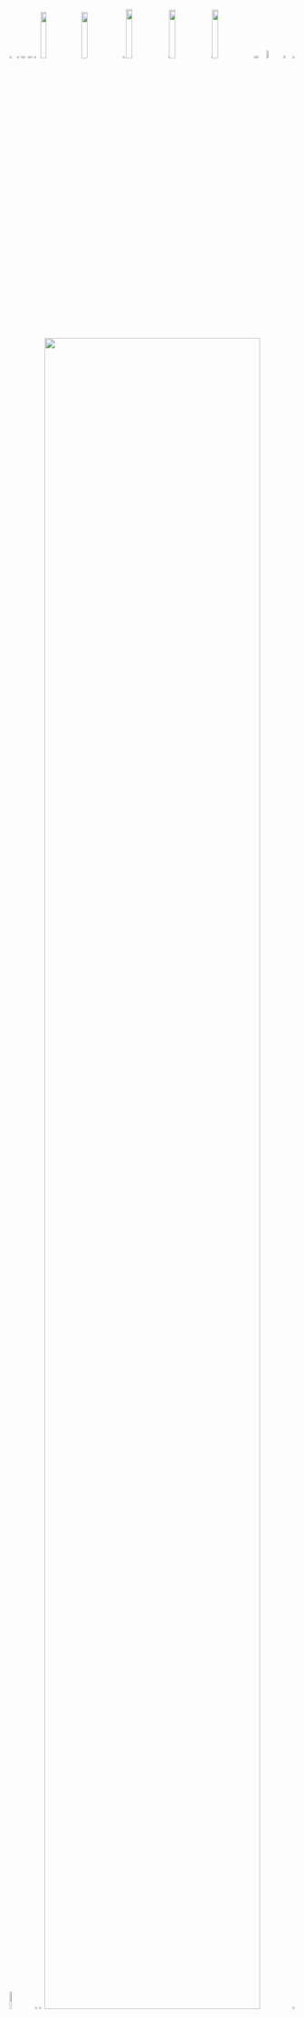 <picture><source media="(prefers-color-scheme: light)" srcset="https://leonsilicon.github.io/leonsilicon/generator/generated/42d246e86dbd4a939d9ccc6591219bcc57d6183956a6246c35d1be6df80379de6dc778b625a5ca42a5fe7e3c2e8becdc57956223d8f0c57541d751058e937369.png"><source media="(prefers-color-scheme: dark)" srcset="https://leonsilicon.github.io/leonsilicon/generator/generated/6b167f71a782362752b814be67a46b262f0c4ee2dce9500fd24df9311bee952feb206b2402e964e769e77a5884dbb69f9ca52ec778fbc3e705c48cd57eb9dfa8.png"><img src="https://leonsilicon.github.io/leonsilicon/generator/generated/42d246e86dbd4a939d9ccc6591219bcc57d6183956a6246c35d1be6df80379de6dc778b625a5ca42a5fe7e3c2e8becdc57956223d8f0c57541d751058e937369.png" width="2.4822695035460995%" /></picture><a href="#js-contribution-activity"><picture><source media="(prefers-color-scheme: light)" srcset="https://leonsilicon.github.io/leonsilicon/generator/generated/d3d8559acdac9fc85ced576830bafd7b6054c216a3617652f365cbe1a91e5262156d8fbab4839ed3115d4887f244c883cce95b9b506e0ea5529044244658c8aa.png"><source media="(prefers-color-scheme: dark)" srcset="https://leonsilicon.github.io/leonsilicon/generator/generated/0e4cc93fce5aa568da6ce76830853d9cbbc0993c56bb92d5e7bf1bdad06ff401c0b097dd58a67835a23ac0b3cd9b2503fa76ad4206b83212c3768a238467deb3.png"><img src="https://leonsilicon.github.io/leonsilicon/generator/generated/d3d8559acdac9fc85ced576830bafd7b6054c216a3617652f365cbe1a91e5262156d8fbab4839ed3115d4887f244c883cce95b9b506e0ea5529044244658c8aa.png" width="1.4184397163120568%" /></picture></a><picture><source media="(prefers-color-scheme: light)" srcset="https://leonsilicon.github.io/leonsilicon/generator/generated/becc65165b902b95c14ae12bb2eb936e39ae7ad5a983b2c852ad0e49b3e64a09a7da09590d94cb0a40269fea2b2a5caa90ddae87f20719ef25d4b2a5d16c3f81.png"><source media="(prefers-color-scheme: dark)" srcset="https://leonsilicon.github.io/leonsilicon/generator/generated/7fbbe36fef3ff0896a30964782c7d9836c84e98d5e6ec86be12ca676c252addaeedc1a2d15f06bf6f428959c691a500fd7b2ef287777934d4c33d628ebbb1c00.png"><img src="https://leonsilicon.github.io/leonsilicon/generator/generated/becc65165b902b95c14ae12bb2eb936e39ae7ad5a983b2c852ad0e49b3e64a09a7da09590d94cb0a40269fea2b2a5caa90ddae87f20719ef25d4b2a5d16c3f81.png" width="0.9456264775413712%" /></picture><a href="#-the-above-image-is-interactive-try-clicking-on-the-tabs-"><picture><source media="(prefers-color-scheme: light)" srcset="https://leonsilicon.github.io/leonsilicon/generator/generated/1b0c29f41cdd662baacb6a760d01fede85ce0ca131e57560d7313ddb78effadf3fd11d32b28df184006d90cc3cbe29e1021de694d0698ebca5395792e0c6859a.png"><source media="(prefers-color-scheme: dark)" srcset="https://leonsilicon.github.io/leonsilicon/generator/generated/1b4138c079e1db237af31e6cfd1ad0b242398827624defff86a1b7a89fdd556cd817e199df9ae081f8f8fa134788cd7edf136665487aa49e4c2d897d7da791f2.png"><img src="https://leonsilicon.github.io/leonsilicon/generator/generated/1b0c29f41cdd662baacb6a760d01fede85ce0ca131e57560d7313ddb78effadf3fd11d32b28df184006d90cc3cbe29e1021de694d0698ebca5395792e0c6859a.png" width="1.4184397163120568%" /></picture></a><picture><source media="(prefers-color-scheme: light)" srcset="https://leonsilicon.github.io/leonsilicon/generator/generated/becc65165b902b95c14ae12bb2eb936e39ae7ad5a983b2c852ad0e49b3e64a09a7da09590d94cb0a40269fea2b2a5caa90ddae87f20719ef25d4b2a5d16c3f81.png"><source media="(prefers-color-scheme: dark)" srcset="https://leonsilicon.github.io/leonsilicon/generator/generated/7fbbe36fef3ff0896a30964782c7d9836c84e98d5e6ec86be12ca676c252addaeedc1a2d15f06bf6f428959c691a500fd7b2ef287777934d4c33d628ebbb1c00.png"><img src="https://leonsilicon.github.io/leonsilicon/generator/generated/becc65165b902b95c14ae12bb2eb936e39ae7ad5a983b2c852ad0e49b3e64a09a7da09590d94cb0a40269fea2b2a5caa90ddae87f20719ef25d4b2a5d16c3f81.png" width="0.9456264775413712%" /></picture><a href="https://github.com/leonsilicon/leonsilicon/blob/main/readme.markdown"><picture><source media="(prefers-color-scheme: light)" srcset="https://leonsilicon.github.io/leonsilicon/generator/generated/e1374e691e855004cb3ee553567c68cc83f8a1509555889102e015f4e7ed0f39246cbcbba092b71da4f81988b2d391922df1638de2fb1b8eeaf0442b087c2b3e.png"><source media="(prefers-color-scheme: dark)" srcset="https://leonsilicon.github.io/leonsilicon/generator/generated/3369df70373213ef608cb491433601c05448ceffcaa8f6dc9c97bcbc2c6532f328346b1fb8d91990d9fa964d8896fe81022c698468e11322011bafaea52bf062.png"><img src="https://leonsilicon.github.io/leonsilicon/generator/generated/e1374e691e855004cb3ee553567c68cc83f8a1509555889102e015f4e7ed0f39246cbcbba092b71da4f81988b2d391922df1638de2fb1b8eeaf0442b087c2b3e.png" width="1.4184397163120568%" /></picture></a><picture><source media="(prefers-color-scheme: light)" srcset="https://leonsilicon.github.io/leonsilicon/generator/generated/e33eb9fbc7c484e2fcbcdb515899b179e0f482c4232c9da0eefd41ae4db2bbb0a1eb0c7508c6ed838775e1d43c961dd7556c816e4c8b66c2c4ccbc5afd020ba5.png"><source media="(prefers-color-scheme: dark)" srcset="https://leonsilicon.github.io/leonsilicon/generator/generated/4083ca44d8fbdf77750f618cf8a2406bf67b8a785e5c9e1b15735885b15e6ebfbb88780c13feb22609cf959c2a76ed8fcd88f98700e9591121c1bbd41d9455b4.png"><img src="https://leonsilicon.github.io/leonsilicon/generator/generated/e33eb9fbc7c484e2fcbcdb515899b179e0f482c4232c9da0eefd41ae4db2bbb0a1eb0c7508c6ed838775e1d43c961dd7556c816e4c8b66c2c4ccbc5afd020ba5.png" width="2.2458628841607564%" /></picture><a href="https://leonsilicon.com"><picture><source media="(prefers-color-scheme: light)" srcset="https://leonsilicon.github.io/leonsilicon/generator/generated/c018dd35c73a7ccf815cf5d3ec1d4ce842149c3773dbc4ad3547f7cc36871fa0b0b5902f9b84feff3c82447a42424b4fa5caf2e55add999627d39326f55812a9.png"><source media="(prefers-color-scheme: dark)" srcset="https://leonsilicon.github.io/leonsilicon/generator/generated/e2ad626bf8fd369bb48b4afa352ad9055d275461ac07e2d49452dc1ab14f5615c8e75dc188542758f7cd33577bcbb96e7fcf53526730f0205728e133b2bab396.png"><img src="https://leonsilicon.github.io/leonsilicon/generator/generated/c018dd35c73a7ccf815cf5d3ec1d4ce842149c3773dbc4ad3547f7cc36871fa0b0b5902f9b84feff3c82447a42424b4fa5caf2e55add999627d39326f55812a9.png" width="14.420803782505912%" /></picture></a><a href="https://tiktok.com/@leonsilicon"><picture><source media="(prefers-color-scheme: light)" srcset="https://leonsilicon.github.io/leonsilicon/generator/generated/9aed9e0d30d8607161a086e8b304602ea470a4aa3168bf77f64de9d518b80c85940a85133fb13aa667dfd61d1a7c3d857832dd8539418f895017b482ea9aeee2.png"><source media="(prefers-color-scheme: dark)" srcset="https://leonsilicon.github.io/leonsilicon/generator/generated/7b5890a8dd68d900791f8f73af0fff3fe0a4e78eda8adc8bb64f471bad5869f038ae32a6b4ff819d0f23dbea3b156f9cf8b7a59aeee5025e721a969cfba5b3e6.png"><img src="https://leonsilicon.github.io/leonsilicon/generator/generated/9aed9e0d30d8607161a086e8b304602ea470a4aa3168bf77f64de9d518b80c85940a85133fb13aa667dfd61d1a7c3d857832dd8539418f895017b482ea9aeee2.png" width="14.420803782505912%" /></picture></a><picture><source media="(prefers-color-scheme: light)" srcset="https://leonsilicon.github.io/leonsilicon/generator/generated/ac9ab6045061f5b96557bc3d9b3fb2630a1c052990c555ecd4265eff470e0dc033d1df78be97564abd51c3c62efdf88166ac8af179a8ffc5fd2578171039ad68.png"><source media="(prefers-color-scheme: dark)" srcset="https://leonsilicon.github.io/leonsilicon/generator/generated/5e6f9fc4ad31baa9d3d9eed3842fe36490776d3507a8fedafb9bc515f08896d36b9d6bf0b2989b03de3e90311474ade689d9dec18ef404524bbf54a28cb2fa96.png"><img src="https://leonsilicon.github.io/leonsilicon/generator/generated/ac9ab6045061f5b96557bc3d9b3fb2630a1c052990c555ecd4265eff470e0dc033d1df78be97564abd51c3c62efdf88166ac8af179a8ffc5fd2578171039ad68.png" width="1.1820330969267139%" /></picture><a href="https://instagram.com/leonsilicon"><picture><source media="(prefers-color-scheme: light)" srcset="https://leonsilicon.github.io/leonsilicon/generator/generated/70fe32567f4c1575937f35e9f0ed850ecab161eb2b5e6267541b6b7042c3ee08710ad3c1b9dcc4b5d533979dc07dc48f886c3fae327e34d072c55c26b436809c.png"><source media="(prefers-color-scheme: dark)" srcset="https://leonsilicon.github.io/leonsilicon/generator/generated/ba54ffe367904eaad340121ae3dcbd0676dd125fad97c80372ffb097e58d34d2cc1149d8bfb0a3df9db539f31356dbeb602265b6c749b564c3e1169ca83c367f.png"><img src="https://leonsilicon.github.io/leonsilicon/generator/generated/70fe32567f4c1575937f35e9f0ed850ecab161eb2b5e6267541b6b7042c3ee08710ad3c1b9dcc4b5d533979dc07dc48f886c3fae327e34d072c55c26b436809c.png" width="14.893617021276595%" /></picture></a><picture><source media="(prefers-color-scheme: light)" srcset="https://leonsilicon.github.io/leonsilicon/generator/generated/61f0fac5bf85961cb7a7ccc001c9b76104517716b402122d8c130c9c2a8a52a71c217722d31e8d96c6a0d360b7b0129e1cb9501d0a210ec34591bb4aa9b6ade8.png"><source media="(prefers-color-scheme: dark)" srcset="https://leonsilicon.github.io/leonsilicon/generator/generated/c6c8f7599362a9d397a2bb4e245c044b80f852f5726b4be132d65f05640042c04d61f10eff753dc17e67cef95c06ffd44b6a75a0aec27088235f08bb672b8b66.png"><img src="https://leonsilicon.github.io/leonsilicon/generator/generated/61f0fac5bf85961cb7a7ccc001c9b76104517716b402122d8c130c9c2a8a52a71c217722d31e8d96c6a0d360b7b0129e1cb9501d0a210ec34591bb4aa9b6ade8.png" width="0.2364066193853428%" /></picture><a href="https://x.com/leonsilicon"><picture><source media="(prefers-color-scheme: light)" srcset="https://leonsilicon.github.io/leonsilicon/generator/generated/e9702fc0c3ae564ae3caacb650c529a6872265be9ba60c7ebced9772f3ae1dd742f85b15bdbaed3092e8029eb1b19fccd87b2e379f32fdeff983857f78b0b96a.png"><source media="(prefers-color-scheme: dark)" srcset="https://leonsilicon.github.io/leonsilicon/generator/generated/0ab47f90f2ba9d2736e9773e4db759746245c1f842d5c2f932ea4638b3afa37f17c85195a954fe51d4947b5e30c6f2b9f134ba25d8d550296a668ff455e4fe4d.png"><img src="https://leonsilicon.github.io/leonsilicon/generator/generated/e9702fc0c3ae564ae3caacb650c529a6872265be9ba60c7ebced9772f3ae1dd742f85b15bdbaed3092e8029eb1b19fccd87b2e379f32fdeff983857f78b0b96a.png" width="14.775413711583923%" /></picture></a><picture><source media="(prefers-color-scheme: light)" srcset="https://leonsilicon.github.io/leonsilicon/generator/generated/61f0fac5bf85961cb7a7ccc001c9b76104517716b402122d8c130c9c2a8a52a71c217722d31e8d96c6a0d360b7b0129e1cb9501d0a210ec34591bb4aa9b6ade8.png"><source media="(prefers-color-scheme: dark)" srcset="https://leonsilicon.github.io/leonsilicon/generator/generated/c6c8f7599362a9d397a2bb4e245c044b80f852f5726b4be132d65f05640042c04d61f10eff753dc17e67cef95c06ffd44b6a75a0aec27088235f08bb672b8b66.png"><img src="https://leonsilicon.github.io/leonsilicon/generator/generated/61f0fac5bf85961cb7a7ccc001c9b76104517716b402122d8c130c9c2a8a52a71c217722d31e8d96c6a0d360b7b0129e1cb9501d0a210ec34591bb4aa9b6ade8.png" width="0.2364066193853428%" /></picture><a href="https://youtube.com/@leonsilicon"><picture><source media="(prefers-color-scheme: light)" srcset="https://leonsilicon.github.io/leonsilicon/generator/generated/72087ee1841ebceb7a7e3d0074db7bc2dd946bbf32fdf2c330272642b7bf8138d2a7ff02c02912a3b87b9e54c2574f8c812e119406762bcbaa48f59627750ad7.png"><source media="(prefers-color-scheme: dark)" srcset="https://leonsilicon.github.io/leonsilicon/generator/generated/17db144e07845a7629acb8820f238168962e0c395ad8717f1c9e122004d879a640972cb0cd2719a58527e5290b1b3ccf8551281ec673f946067503e33ea74009.png"><img src="https://leonsilicon.github.io/leonsilicon/generator/generated/72087ee1841ebceb7a7e3d0074db7bc2dd946bbf32fdf2c330272642b7bf8138d2a7ff02c02912a3b87b9e54c2574f8c812e119406762bcbaa48f59627750ad7.png" width="14.775413711583923%" /></picture></a><picture><source media="(prefers-color-scheme: light)" srcset="https://leonsilicon.github.io/leonsilicon/generator/generated/7116c8cce1b06da22a028d01ab9c3a317c8ce04e270e2497b5d08ed40cc0e3bebafaee0a4e1a13ce636db81744490236766f24225ff999ef3989307108b7dd30.png"><source media="(prefers-color-scheme: dark)" srcset="https://leonsilicon.github.io/leonsilicon/generator/generated/21fa75ec5944889de62e3488a435d125bb1a87fcb1d2c388da1b7263a97360ac7e00bdfe778040b478b0c3d443794a32a049a50e4b41bccecc94b49c0048f732.png"><img src="https://leonsilicon.github.io/leonsilicon/generator/generated/7116c8cce1b06da22a028d01ab9c3a317c8ce04e270e2497b5d08ed40cc0e3bebafaee0a4e1a13ce636db81744490236766f24225ff999ef3989307108b7dd30.png" width="0.7092198581560284%" /></picture><a href="https://github.com/leonsilicon/leonsilicon/issues/new"><picture><source media="(prefers-color-scheme: light)" srcset="https://leonsilicon.github.io/leonsilicon/generator/generated/d301f7ad490c44c1fa0ebee997ff66c508db85fc2a26ba4960cc260b4fe5166fb85146d397cc8fc4f5707bc2d2ad590d819a3199c794e5a7d8af9a19136cc10b.png"><source media="(prefers-color-scheme: dark)" srcset="https://leonsilicon.github.io/leonsilicon/generator/generated/4cd9a0841afc4023b81d3f1660588c2f358c279943176704c96587f70fad40cad19f2c4363b814f61150d246aafb975ebfcdded6a7fee073e208a9e640dfd4b6.png"><img src="https://leonsilicon.github.io/leonsilicon/generator/generated/d301f7ad490c44c1fa0ebee997ff66c508db85fc2a26ba4960cc260b4fe5166fb85146d397cc8fc4f5707bc2d2ad590d819a3199c794e5a7d8af9a19136cc10b.png" width="3.546099290780142%" /></picture></a><picture><source media="(prefers-color-scheme: light)" srcset="https://leonsilicon.github.io/leonsilicon/generator/generated/3ce1fba71d1d7b2fd7ccb45edcbf2119bf4df09a87a307b0658cd19981b9e2b45a38892113bedd4658085abbaf38321cbbb06fc683a3f294f59a6e065bddb5ee.png"><source media="(prefers-color-scheme: dark)" srcset="https://leonsilicon.github.io/leonsilicon/generator/generated/75fa467c99bc1f3c387ae7964292d5fe84a96883f38297eeb2d4ef6dbb47693be7b96b42d310d040dfa73fbef18b237a07e5e20772f5693f4d3e34d56e43f79d.png"><img src="https://leonsilicon.github.io/leonsilicon/generator/generated/3ce1fba71d1d7b2fd7ccb45edcbf2119bf4df09a87a307b0658cd19981b9e2b45a38892113bedd4658085abbaf38321cbbb06fc683a3f294f59a6e065bddb5ee.png" width="5.91016548463357%" /></picture><a href="https://github.com/leonsilicon/leonsilicon/tree/main/generator"><picture><source media="(prefers-color-scheme: light)" srcset="https://leonsilicon.github.io/leonsilicon/generator/generated/a055d153064d9cb416000409251c4f805f395483a391ff315816aaef1a9efbae45787ed82302f778d74ba998813df61bf417299d1ddfcefc037530cff04ba2a3.png"><source media="(prefers-color-scheme: dark)" srcset="https://leonsilicon.github.io/leonsilicon/generator/generated/3724b78c09c2c9f9a5d80dd6738fa002aef456705f44661a42013185665a59ca98bde4b994d634237491c47e8396aeb693ecbb2d5b8da633ccac3664f32ea303.png"><img src="https://leonsilicon.github.io/leonsilicon/generator/generated/a055d153064d9cb416000409251c4f805f395483a391ff315816aaef1a9efbae45787ed82302f778d74ba998813df61bf417299d1ddfcefc037530cff04ba2a3.png" width="3.309692671394799%" /></picture></a><picture><source media="(prefers-color-scheme: light)" srcset="https://leonsilicon.github.io/leonsilicon/generator/generated/b49409a7335281d6e5fd1e3a3c64ebe47f302aa200e6c71a30f8c562c2bf29a6c958cc91afbd3baa6dcb95f27a7bc6b96a40d620fb9cd44502f1e0dd716bfef1.png"><source media="(prefers-color-scheme: dark)" srcset="https://leonsilicon.github.io/leonsilicon/generator/generated/2f4923e634c47f3c701d2cbe5d40b1ec9afa61b72a47e048071ee4bc62d1c873a252b0de5b0c51c202cb18fecb65488d47b77ca5638b8f50a096da805bcaa687.png"><img src="https://leonsilicon.github.io/leonsilicon/generator/generated/b49409a7335281d6e5fd1e3a3c64ebe47f302aa200e6c71a30f8c562c2bf29a6c958cc91afbd3baa6dcb95f27a7bc6b96a40d620fb9cd44502f1e0dd716bfef1.png" width="0.7092198581560284%" /></picture><picture><source media="(prefers-color-scheme: light)" srcset="https://leonsilicon.github.io/leonsilicon/generator/generated/b20e3b9550b287170be295868f65edac3d4189eae1578aba49d5cab2a69097daf6c5ddf66f8c5300f420b6a3c2f98febbe30091fe23d21e295d0dd825062a45b.png"><source media="(prefers-color-scheme: dark)" srcset="https://leonsilicon.github.io/leonsilicon/generator/generated/09be9b1155de0f2d94cfe9598691acec4a1672be379f0303905dfab2a6489d5bd7c411f52303e18df724cf717ebb1e96e731d18570a99f4890bac37bb5ae0e08.png"><img src="https://leonsilicon.github.io/leonsilicon/generator/generated/b20e3b9550b287170be295868f65edac3d4189eae1578aba49d5cab2a69097daf6c5ddf66f8c5300f420b6a3c2f98febbe30091fe23d21e295d0dd825062a45b.png" width="8.865248226950355%" /></picture><a href="https://github.com/leonsilicon"><picture><source media="(prefers-color-scheme: light)" srcset="https://leonsilicon.github.io/leonsilicon/generator/generated/301bb0a5304de6f0a8dc2a54e4f787641968fc7194c24912cd2e5d5c4619636096e11b3d4d8767d5d2d622dc0580a95247fcc014c38c90bb0714cddea4548a84.png"><source media="(prefers-color-scheme: dark)" srcset="https://leonsilicon.github.io/leonsilicon/generator/generated/b02a6a4fa345c6d0686803ff0b9f699f53a8d3963c4f9d768e587513eb57ce7c19225bac702f282bfca810a525db1b14c2f3c196fbceac38550c17e01b194963.png"><img src="https://leonsilicon.github.io/leonsilicon/generator/generated/301bb0a5304de6f0a8dc2a54e4f787641968fc7194c24912cd2e5d5c4619636096e11b3d4d8767d5d2d622dc0580a95247fcc014c38c90bb0714cddea4548a84.png" width="1.5366430260047281%" /></picture></a><picture><source media="(prefers-color-scheme: light)" srcset="https://leonsilicon.github.io/leonsilicon/generator/generated/b85fb7049a6821fc8915369385a39e8a426a6c17ec6eaac2ce098d829d0ae97ac0e5744b5cc678a3d2dfe65107c88d02863fccfbe3500afd771ecc6e9c200bf8.png"><source media="(prefers-color-scheme: dark)" srcset="https://leonsilicon.github.io/leonsilicon/generator/generated/535b493f970106c9575cf3255aeda3d631c786126d852b9565d181052d41c898cf4709a4fe486e88bc141b68c0e3319726bc2a1770b956206d562d144b7e177e.png"><img src="https://leonsilicon.github.io/leonsilicon/generator/generated/b85fb7049a6821fc8915369385a39e8a426a6c17ec6eaac2ce098d829d0ae97ac0e5744b5cc678a3d2dfe65107c88d02863fccfbe3500afd771ecc6e9c200bf8.png" width="1.8912529550827424%" /></picture><a href="https://leonsilicon.com"><picture><source media="(prefers-color-scheme: light)" srcset="https://leonsilicon.github.io/leonsilicon/generator/generated/a6ae7544998881b33e0c5920e9c5c4ed4bf4484e0c8c0b8df411f7997b927c7cbb0a1728dc1aa4661c1caf23c01ce120f7895fd17a158734a6c7e0ad32be9a46.png"><source media="(prefers-color-scheme: dark)" srcset="https://leonsilicon.github.io/leonsilicon/generator/generated/b0c0e0d39a042c9d059c7fa198b39d0021f6d4ae26a0e13521475a46ad4109677dd22fe9a4a17ab319d7f41bb49cbc05352a90e4af13522e4b2a0afb3d3288fa.png"><img src="https://leonsilicon.github.io/leonsilicon/generator/generated/a6ae7544998881b33e0c5920e9c5c4ed4bf4484e0c8c0b8df411f7997b927c7cbb0a1728dc1aa4661c1caf23c01ce120f7895fd17a158734a6c7e0ad32be9a46.png" width="86.99763593380615%" /></picture></a><picture><source media="(prefers-color-scheme: light)" srcset="https://leonsilicon.github.io/leonsilicon/generator/generated/40204f0bb3f056cd387712574833e372ec284b4c37e97caec0d813d9aa4d1beeb34b21da98920c2c9569423e31f5f24c89c17cacf2cec5b7f36961bb069e1c96.png"><source media="(prefers-color-scheme: dark)" srcset="https://leonsilicon.github.io/leonsilicon/generator/generated/0fd638bb4d3a7074e452f41b317ffe12850cee1d3443da176b69f1e298326ab6b4309bff39d94385f8db7de98eda196e2fd07b1feb207c2663aee3eaea07fac5.png"><img src="https://leonsilicon.github.io/leonsilicon/generator/generated/40204f0bb3f056cd387712574833e372ec284b4c37e97caec0d813d9aa4d1beeb34b21da98920c2c9569423e31f5f24c89c17cacf2cec5b7f36961bb069e1c96.png" width="0.7092198581560284%" /></picture><picture><source media="(prefers-color-scheme: light)" srcset="https://leonsilicon.github.io/leonsilicon/generator/generated/dacc3a458be152d251169fd60a5eb0c370ccb7444125c784455e774e7dacff9fcea3f6127cc5087b97fd48cb5a0ef1ec2db4ce38ab931f81e5b810708a7ce450.png"><source media="(prefers-color-scheme: dark)" srcset="https://leonsilicon.github.io/leonsilicon/generator/generated/dea91aa48b8c064c430eca3dfd3f16c38b9a83faf593122ce56b65d357edd0e9e6234fcc024c1b5722e26b3ba146134320856f33900e1c54a5ea078ff1395864.png"><img src="https://leonsilicon.github.io/leonsilicon/generator/generated/dacc3a458be152d251169fd60a5eb0c370ccb7444125c784455e774e7dacff9fcea3f6127cc5087b97fd48cb5a0ef1ec2db4ce38ab931f81e5b810708a7ce450.png" width="100%" /></picture><picture><source media="(prefers-color-scheme: light)" srcset="https://leonsilicon.github.io/leonsilicon/generator/generated/351903b727a772b56f04b8da981a323bd1d5147219c9be8582fc99b1a319ffce02c2699e63ccb1713e56312a369775cedef245571b185142cabd23c5009e56ae.png"><source media="(prefers-color-scheme: dark)" srcset="https://leonsilicon.github.io/leonsilicon/generator/generated/8d9a32be6205202e8022ad29a0dd69f501e84236bc67107f0600b97b0c2f2309960a1c5d7a1768b65f1f978c5ac2ab9e8c9273847221891e02bfd8019e6ea457.png"><img src="https://leonsilicon.github.io/leonsilicon/generator/generated/351903b727a772b56f04b8da981a323bd1d5147219c9be8582fc99b1a319ffce02c2699e63ccb1713e56312a369775cedef245571b185142cabd23c5009e56ae.png" width="20.44917257683215%" /></picture><a href="https://tunnel.dev"><picture><source media="(prefers-color-scheme: light)" srcset="https://leonsilicon.github.io/leonsilicon/generator/generated/916055bbc229e683ef6ae6c497ebd189a9b223e43a4276030a24279e760963ced95afa2cebf567a26f3599185082a3e7f8da7f83d2847832a2c30026d9d3fb13.png"><source media="(prefers-color-scheme: dark)" srcset="https://leonsilicon.github.io/leonsilicon/generator/generated/7324c10262ae6d9b8130f2f4b8f41dce2b104eefccc1759a7693295382ed6b644090acf0fa683be09eed978c1b26a6c12d52401bcc9d9bc6f3d95126e4d1fcb1.png"><img src="https://leonsilicon.github.io/leonsilicon/generator/generated/916055bbc229e683ef6ae6c497ebd189a9b223e43a4276030a24279e760963ced95afa2cebf567a26f3599185082a3e7f8da7f83d2847832a2c30026d9d3fb13.png" width="15.839243498817968%" /></picture></a><picture><source media="(prefers-color-scheme: light)" srcset="https://leonsilicon.github.io/leonsilicon/generator/generated/e88c6750adda151b1e2e79a0be2628a5cdc92230f0ee68a60a4c69a7af05847b602d8eee4fcf02c277a021db4470b67dc6bb5f5ef7098f6e1ec3a1496c9f79ba.png"><source media="(prefers-color-scheme: dark)" srcset="https://leonsilicon.github.io/leonsilicon/generator/generated/fff32df726a4c7a7492bd8db56c780a7c8acdeb455256474df43d61f245918c24c424dc7ff478d78d057dbb4472a85450f8c243a9a63bbc33f9616f98b4a0959.png"><img src="https://leonsilicon.github.io/leonsilicon/generator/generated/e88c6750adda151b1e2e79a0be2628a5cdc92230f0ee68a60a4c69a7af05847b602d8eee4fcf02c277a021db4470b67dc6bb5f5ef7098f6e1ec3a1496c9f79ba.png" width="6.8557919621749415%" /></picture><a href="https://devpost.com/leonsilicon"><picture><source media="(prefers-color-scheme: light)" srcset="https://leonsilicon.github.io/leonsilicon/generator/generated/7b186a69f39ed2242b09442be3bedfc78463eba6cc98d4933523c3d38a6cc12d0e5bdf0d58994beb908813e9ad12ecc32e5d906e5af998fafa16733c58a5b515.png"><source media="(prefers-color-scheme: dark)" srcset="https://leonsilicon.github.io/leonsilicon/generator/generated/34f2cdb1009a26e63b1e204360357eccde44be4b37c6d155478225c401cebbd88fc83d2da05d3dccee9b19e342c63c313a006c44f5b205089c61b957879a5b0c.png"><img src="https://leonsilicon.github.io/leonsilicon/generator/generated/7b186a69f39ed2242b09442be3bedfc78463eba6cc98d4933523c3d38a6cc12d0e5bdf0d58994beb908813e9ad12ecc32e5d906e5af998fafa16733c58a5b515.png" width="13.59338061465721%" /></picture></a><picture><source media="(prefers-color-scheme: light)" srcset="https://leonsilicon.github.io/leonsilicon/generator/generated/703f5a2ec200e7e8bf98e5d3c751086c531e6764d2e4205588335df0573f5824aeaba90ae2c341e4712edf61bf091e15d1cc0a00464e91fdbea89751579c942a.png"><source media="(prefers-color-scheme: dark)" srcset="https://leonsilicon.github.io/leonsilicon/generator/generated/50034f079954749f9d1dbe7aabc72b5019e6b84ab91081ad695ae6ea96b4bfa1a220e35f97d2ba986a4078a8d3be708a25130406d743a3b4ec9ff1e657677e86.png"><img src="https://leonsilicon.github.io/leonsilicon/generator/generated/703f5a2ec200e7e8bf98e5d3c751086c531e6764d2e4205588335df0573f5824aeaba90ae2c341e4712edf61bf091e15d1cc0a00464e91fdbea89751579c942a.png" width="6.8557919621749415%" /></picture><a href="https://socialblade.com/search/search?query=leonsilicon"><picture><source media="(prefers-color-scheme: light)" srcset="https://leonsilicon.github.io/leonsilicon/generator/generated/982e6451d8211f3d40c1e489a0bc23a2209ae221c4a858b5ca6b574d67f223ee50b6eb29363ee5ef7151c123d1b958531b191a65611360ec69f8613bbcb38678.png"><source media="(prefers-color-scheme: dark)" srcset="https://leonsilicon.github.io/leonsilicon/generator/generated/17a55ca41b84f3cbcf9f44328f7bdcc5d050fc79513f8f3e5d6a9416f92979bbe084d6b103fe15df90325e870f7339a326cc8ca4da6d97100cd644cb00189c44.png"><img src="https://leonsilicon.github.io/leonsilicon/generator/generated/982e6451d8211f3d40c1e489a0bc23a2209ae221c4a858b5ca6b574d67f223ee50b6eb29363ee5ef7151c123d1b958531b191a65611360ec69f8613bbcb38678.png" width="15.839243498817968%" /></picture></a><picture><source media="(prefers-color-scheme: light)" srcset="https://leonsilicon.github.io/leonsilicon/generator/generated/cc4e3b61cf2aeb0cd17d1eb34566b6d9370f784711166bce27982007566e8391375319b7689b7de947c98c8c46419ef75fa881bddc073f5fab5662c4b934931a.png"><source media="(prefers-color-scheme: dark)" srcset="https://leonsilicon.github.io/leonsilicon/generator/generated/c81207d127ae1a6bf19947cd8e4a98d4bad7dc7815fe5e3c7968775707dd8dc1a9d6faf8638532e7c8bb6dce12d66a4571450c360617c612778e6660ff07011a.png"><img src="https://leonsilicon.github.io/leonsilicon/generator/generated/cc4e3b61cf2aeb0cd17d1eb34566b6d9370f784711166bce27982007566e8391375319b7689b7de947c98c8c46419ef75fa881bddc073f5fab5662c4b934931a.png" width="20.56737588652482%" /></picture><picture><source media="(prefers-color-scheme: light)" srcset="https://leonsilicon.github.io/leonsilicon/generator/generated/1ef88b49bc5350269511e5826ba5120718f82762ca053ad4bd3382adc01a4dfe4f3dc93b1b18a7986fa3504c0d12610574aff330af1d45b8da202324a63e15df.png"><source media="(prefers-color-scheme: dark)" srcset="https://leonsilicon.github.io/leonsilicon/generator/generated/118b89c4f6c97432a92425f2e9166bb982110c6370f2510db2038874c4d910e5c65a58c9639236be89d741e1670b49edde977634451f01bde3422fef58616a79.png"><img src="https://leonsilicon.github.io/leonsilicon/generator/generated/1ef88b49bc5350269511e5826ba5120718f82762ca053ad4bd3382adc01a4dfe4f3dc93b1b18a7986fa3504c0d12610574aff330af1d45b8da202324a63e15df.png" width="16.78486997635934%" /></picture><a href="https://github.com/leonsilicon/leonsilicon/blob/main/README.md#leonsilicon"><picture><source media="(prefers-color-scheme: light)" srcset="https://leonsilicon.github.io/leonsilicon/generator/generated/ddd1de806d4cca4011df1f14b6bd9d836750fafb22bdc83e0837eb4d0b80fa3f88def2bc1ef33baf3b7d4de3c5be6ab417e374dfe59c18d212b69f6686fa8ec9.png"><source media="(prefers-color-scheme: dark)" srcset="https://leonsilicon.github.io/leonsilicon/generator/generated/6429ef81410ed0382857a98fe8957dc8bbb1cd9f551b4b07999230eafabcd8c3ab478eb8f7e7bf94defd49f418279f72962fad69c6ef808a0417bb4e9713fd20.png"><img src="https://leonsilicon.github.io/leonsilicon/generator/generated/ddd1de806d4cca4011df1f14b6bd9d836750fafb22bdc83e0837eb4d0b80fa3f88def2bc1ef33baf3b7d4de3c5be6ab417e374dfe59c18d212b69f6686fa8ec9.png" width="43.61702127659575%" /></picture></a><picture><source media="(prefers-color-scheme: light)" srcset="https://leonsilicon.github.io/leonsilicon/generator/generated/a9d1ca2e37092ac39b502f5b510df531c3542c2026d7d8da5672bb6b7e27714d8e8fe9f1e2c2e43e8910ba4322645614a4b11a1b330a628ddce6f8dc73e0d838.png"><source media="(prefers-color-scheme: dark)" srcset="https://leonsilicon.github.io/leonsilicon/generator/generated/a58c93c64b227988e440fb3c07560da8d9b0b58e17de288e3c5a256877621ba9158b1c517cbc82d7247fc13103e1c6ae93c11059ada6710ed5b30398f0734a71.png"><img src="https://leonsilicon.github.io/leonsilicon/generator/generated/a9d1ca2e37092ac39b502f5b510df531c3542c2026d7d8da5672bb6b7e27714d8e8fe9f1e2c2e43e8910ba4322645614a4b11a1b330a628ddce6f8dc73e0d838.png" width="3.4278959810874707%" /></picture><a href="https://www.tiktok.com/@leonsilicon/video/7350626104736025862"><picture><source media="(prefers-color-scheme: light)" srcset="https://leonsilicon.github.io/leonsilicon/generator/generated/00aa8cbb85adbfd56206713e3fc3afc1ac63ea1b2b19c8f060204a8180f63e2bebd240e7feafb98657122f316e8d3a0a653a2bf7fac0e1c1c11b7a97ee0fda11.png"><source media="(prefers-color-scheme: dark)" srcset="https://leonsilicon.github.io/leonsilicon/generator/generated/73bdc7d0c01640f96d9978e3122c59bfb471f5d064eebfda5a5eb0a08f80b16b1a2b72073e4dba04b1f58f9006d9eed5e8cf4279882f4cf218dc7829d31a0b81.png"><img src="https://leonsilicon.github.io/leonsilicon/generator/generated/00aa8cbb85adbfd56206713e3fc3afc1ac63ea1b2b19c8f060204a8180f63e2bebd240e7feafb98657122f316e8d3a0a653a2bf7fac0e1c1c11b7a97ee0fda11.png" width="19.38534278959811%" /></picture></a><picture><source media="(prefers-color-scheme: light)" srcset="https://leonsilicon.github.io/leonsilicon/generator/generated/1ef88b49bc5350269511e5826ba5120718f82762ca053ad4bd3382adc01a4dfe4f3dc93b1b18a7986fa3504c0d12610574aff330af1d45b8da202324a63e15df.png"><source media="(prefers-color-scheme: dark)" srcset="https://leonsilicon.github.io/leonsilicon/generator/generated/118b89c4f6c97432a92425f2e9166bb982110c6370f2510db2038874c4d910e5c65a58c9639236be89d741e1670b49edde977634451f01bde3422fef58616a79.png"><img src="https://leonsilicon.github.io/leonsilicon/generator/generated/1ef88b49bc5350269511e5826ba5120718f82762ca053ad4bd3382adc01a4dfe4f3dc93b1b18a7986fa3504c0d12610574aff330af1d45b8da202324a63e15df.png" width="16.78486997635934%" /></picture><picture><source media="(prefers-color-scheme: light)" srcset="https://leonsilicon.github.io/leonsilicon/generator/generated/b3b42481b1b860d92094aca2908afb03bac6e04d88d08e8b4475f49cec9db7d67ea9a6c3f54ae4b6fb0923cac9016bfedd77d1c19281735da81e5fed8a36d302.png"><source media="(prefers-color-scheme: dark)" srcset="https://leonsilicon.github.io/leonsilicon/generator/generated/6ba4792e75d31b0a39967131ff521e35923e3cf9ef75c82cf0a9be83573ef78dddf4d56e8bf536f9a0ab988424ae30bf91098b8f56b2cf2881db2757e57b899c.png"><img src="https://leonsilicon.github.io/leonsilicon/generator/generated/b3b42481b1b860d92094aca2908afb03bac6e04d88d08e8b4475f49cec9db7d67ea9a6c3f54ae4b6fb0923cac9016bfedd77d1c19281735da81e5fed8a36d302.png" width="16.78486997635934%" /></picture><a href="https://github.com/leonsilicon/leonsilicon/blob/main/README.md#leonsilicon"><picture><source media="(prefers-color-scheme: light)" srcset="https://leonsilicon.github.io/leonsilicon/generator/generated/readme-light.d2f469a0d5557da9fa1cef750d4d90119a23df1073efab5b820b9597172ecfa99a3f57272f368adbd20ac1cd9cea8fcf9dd39dae6c8f40cb1ac55ce5351632c6.png"><source media="(prefers-color-scheme: dark)" srcset="https://leonsilicon.github.io/leonsilicon/generator/generated/readme-dark.6aa3dac439563e73df48bbda5d9eee9621af63a816aaa29fc43048026e2b48231898a817e4a4015bdea14b0fce6187f3964aca928232d0ea4bf2a8ed51cc8a03.png"><img src="https://leonsilicon.github.io/leonsilicon/generator/generated/readme-light.d2f469a0d5557da9fa1cef750d4d90119a23df1073efab5b820b9597172ecfa99a3f57272f368adbd20ac1cd9cea8fcf9dd39dae6c8f40cb1ac55ce5351632c6.png" width="43.61702127659575%" /></picture></a><picture><source media="(prefers-color-scheme: light)" srcset="https://leonsilicon.github.io/leonsilicon/generator/generated/9e9ba37072ca21630e337f7399d557a1402540c540905b93b405735777af4e13f95ea7cbf151ef0a38fe150d6f469d3de11917b6cf72b795d257c5e6f22e1ea4.png"><source media="(prefers-color-scheme: dark)" srcset="https://leonsilicon.github.io/leonsilicon/generator/generated/e147c0b207855bda2db5bb196a5b56b095416a5391bfb858d74748e0ed61fc0262cc239b49c95f859c7656d3a3acd1f1fb9b00439ec42130211e6225e9017f78.png"><img src="https://leonsilicon.github.io/leonsilicon/generator/generated/9e9ba37072ca21630e337f7399d557a1402540c540905b93b405735777af4e13f95ea7cbf151ef0a38fe150d6f469d3de11917b6cf72b795d257c5e6f22e1ea4.png" width="3.4278959810874707%" /></picture><a href="https://www.tiktok.com/@leonsilicon/video/7350626104736025862"><picture><source media="(prefers-color-scheme: light)" srcset="https://leonsilicon.github.io/leonsilicon/generator/generated/ab2073d7f3d0c013246ed77dfe42d362c7bd366447232f32b97eab5a192eaae557373223700ad6b487a1dbe3c04cfba7d5e7aeb4bc7051851701429c1bc0c442.png"><source media="(prefers-color-scheme: dark)" srcset="https://leonsilicon.github.io/leonsilicon/generator/generated/73c51e80974eb848873d2dbe1fb100bee06241009eeda46e7c15d147c8d55399b4667e069c465e925a2a7112c6dd6bc564d49dc8446f8c65e1cc0ecc0b625974.png"><img src="https://leonsilicon.github.io/leonsilicon/generator/generated/ab2073d7f3d0c013246ed77dfe42d362c7bd366447232f32b97eab5a192eaae557373223700ad6b487a1dbe3c04cfba7d5e7aeb4bc7051851701429c1bc0c442.png" width="19.38534278959811%" /></picture></a><picture><source media="(prefers-color-scheme: light)" srcset="https://leonsilicon.github.io/leonsilicon/generator/generated/b3b42481b1b860d92094aca2908afb03bac6e04d88d08e8b4475f49cec9db7d67ea9a6c3f54ae4b6fb0923cac9016bfedd77d1c19281735da81e5fed8a36d302.png"><source media="(prefers-color-scheme: dark)" srcset="https://leonsilicon.github.io/leonsilicon/generator/generated/6ba4792e75d31b0a39967131ff521e35923e3cf9ef75c82cf0a9be83573ef78dddf4d56e8bf536f9a0ab988424ae30bf91098b8f56b2cf2881db2757e57b899c.png"><img src="https://leonsilicon.github.io/leonsilicon/generator/generated/b3b42481b1b860d92094aca2908afb03bac6e04d88d08e8b4475f49cec9db7d67ea9a6c3f54ae4b6fb0923cac9016bfedd77d1c19281735da81e5fed8a36d302.png" width="16.78486997635934%" /></picture><picture><source media="(prefers-color-scheme: light)" srcset="https://leonsilicon.github.io/leonsilicon/generator/generated/78d10e9d4730eb0f98d542287969b652c62ccb82c8f8a77657cb63e9679940317d7dc8c7fd5f055a38e341e7cd29ab36e73ef5110ca43228781058a16571c15d.png"><source media="(prefers-color-scheme: dark)" srcset="https://leonsilicon.github.io/leonsilicon/generator/generated/94a6552d9c032af0a0d765bbb9d3259e16ac58be56078d74ebb21c4f430e7a5aee36e1fcd6080fb24ad8cde3fb704e337943e57262a52aff1bea1b37cccc5eeb.png"><img src="https://leonsilicon.github.io/leonsilicon/generator/generated/78d10e9d4730eb0f98d542287969b652c62ccb82c8f8a77657cb63e9679940317d7dc8c7fd5f055a38e341e7cd29ab36e73ef5110ca43228781058a16571c15d.png" width="35.1063829787234%" /></picture><a href="https://tunnel.dev"><picture><source media="(prefers-color-scheme: light)" srcset="https://leonsilicon.github.io/leonsilicon/generator/generated/3b11ddc04ae0ce0ab172f381aa79e4670aca206417322185b0bf0a787960e36d0a67b518cfd5e9e143762491ead484295701d3936a05ad23782f1f92fcdd8dce.png"><source media="(prefers-color-scheme: dark)" srcset="https://leonsilicon.github.io/leonsilicon/generator/generated/c8763203d615b430ea1b71f5e0ded9305e9b798c6b45ff7334c73b68f1f2f735ba85cd6793c03ff26f435f8fda9cb61dd6b304eb19147b91586e615444d854ad.png"><img src="https://leonsilicon.github.io/leonsilicon/generator/generated/3b11ddc04ae0ce0ab172f381aa79e4670aca206417322185b0bf0a787960e36d0a67b518cfd5e9e143762491ead484295701d3936a05ad23782f1f92fcdd8dce.png" width="4.846335697399527%" /></picture></a><a href="https://github.com/leonsilicon/leonsilicon/issues/new"><picture><source media="(prefers-color-scheme: light)" srcset="https://leonsilicon.github.io/leonsilicon/generator/generated/64850de0b49c4528c1dd397c8982460ca225750c5f492011f2eb66225006dcff9f79b97baaf0e264576af7749d19182b283c117f161ca037ac2d11d188fd6d0d.png"><source media="(prefers-color-scheme: dark)" srcset="https://leonsilicon.github.io/leonsilicon/generator/generated/4b6308e211f744736438b209026ffc6984b8a1958b7abde73669afabf52d996748368482fae79289b3421af2ad6690c565f11bfe2929efd4d43560145f1d68fc.png"><img src="https://leonsilicon.github.io/leonsilicon/generator/generated/64850de0b49c4528c1dd397c8982460ca225750c5f492011f2eb66225006dcff9f79b97baaf0e264576af7749d19182b283c117f161ca037ac2d11d188fd6d0d.png" width="5.08274231678487%" /></picture></a><a href="https://github.com/leonsilicon"><picture><source media="(prefers-color-scheme: light)" srcset="https://leonsilicon.github.io/leonsilicon/generator/generated/65a4564373b6534aab9ca08830e715b3c3b15c0bca5763063b113dda02b05f284f987638d142e0e3d15d75f126cc3323261205f3334aa6dcf294fc013d78e496.png"><source media="(prefers-color-scheme: dark)" srcset="https://leonsilicon.github.io/leonsilicon/generator/generated/da74fdae009ee2a9e29b3671d7d6688f0e01252bdf5f10ea6373b147cc54fbcf4355fa5ca6181e3c59eab08ede7b6768e8ab61a5f8f1faff21e8489cf5be64bb.png"><img src="https://leonsilicon.github.io/leonsilicon/generator/generated/65a4564373b6534aab9ca08830e715b3c3b15c0bca5763063b113dda02b05f284f987638d142e0e3d15d75f126cc3323261205f3334aa6dcf294fc013d78e496.png" width="4.609929078014184%" /></picture></a><picture><source media="(prefers-color-scheme: light)" srcset="https://leonsilicon.github.io/leonsilicon/generator/generated/2e0db73fbfb9752e52056f7105250f40dc276a2b365d8563f01798bd2376d1ade07a9142f8ca9d8bc0a273d63b76e8694dc26be3a21a08113b4981f45e184fbb.png"><source media="(prefers-color-scheme: dark)" srcset="https://leonsilicon.github.io/leonsilicon/generator/generated/7e916d37daac8c04e27b282a313aa8d686efb85867e7b24e9d4159a14f5bca7c11612c672e9fe029161201e794f1e9eb07e7874be73593e9b8dd1aabd0aaf756.png"><img src="https://leonsilicon.github.io/leonsilicon/generator/generated/2e0db73fbfb9752e52056f7105250f40dc276a2b365d8563f01798bd2376d1ade07a9142f8ca9d8bc0a273d63b76e8694dc26be3a21a08113b4981f45e184fbb.png" width="0.7092198581560284%" /></picture><a href="https://github.com/davidarthurthomas"><picture><source media="(prefers-color-scheme: light)" srcset="https://leonsilicon.github.io/leonsilicon/generator/generated/7b77ebd7ecb9817d75f82354e2dc0672a83ef06ae6d25633098201aeda9cbffc5de65156b70a7c526676ce4db4ee1348e1d52de10016d28b3b855a23be0a2722.png"><source media="(prefers-color-scheme: dark)" srcset="https://leonsilicon.github.io/leonsilicon/generator/generated/71682d52224a6463b297114d047e4a38f84245875d04b825223964fbac96d38500bf814c473a8c7dc43f9fe3185c759a7a298692960e08068efce93545a14040.png"><img src="https://leonsilicon.github.io/leonsilicon/generator/generated/7b77ebd7ecb9817d75f82354e2dc0672a83ef06ae6d25633098201aeda9cbffc5de65156b70a7c526676ce4db4ee1348e1d52de10016d28b3b855a23be0a2722.png" width="4.609929078014184%" /></picture></a><a href="https://discord.gg/zMw6ZF2qCf"><picture><source media="(prefers-color-scheme: light)" srcset="https://leonsilicon.github.io/leonsilicon/generator/generated/51779ec9839c71e41852297ef0c80cc991ef27388e2deb173a2d1375f45293cfc49b1073cc2d96dc47d9a4860d82341295bab883131a4dd8b8c66026a3f6b2a3.png"><source media="(prefers-color-scheme: dark)" srcset="https://leonsilicon.github.io/leonsilicon/generator/generated/35134f8e1509dd5d36851f3046c01e260fb152979a48ceecd8c99213c82773b27bc2a7df7c35f34374c11d2d1482d9a5a186a3337c5fda71f03c1c106cfe8b14.png"><img src="https://leonsilicon.github.io/leonsilicon/generator/generated/51779ec9839c71e41852297ef0c80cc991ef27388e2deb173a2d1375f45293cfc49b1073cc2d96dc47d9a4860d82341295bab883131a4dd8b8c66026a3f6b2a3.png" width="4.964539007092199%" /></picture></a><a href="https://www.youtube.com/watch?v=dQw4w9WgXcQ"><picture><source media="(prefers-color-scheme: light)" srcset="https://leonsilicon.github.io/leonsilicon/generator/generated/cd0a5841a838c46003f06a39930eb286d99fa62707a14888e6f6847ed8a7eac5ae452497d855ff58f2d6833aaa5fb9a43bbb3bc40a60d7aed8fb038618463345.png"><source media="(prefers-color-scheme: dark)" srcset="https://leonsilicon.github.io/leonsilicon/generator/generated/0f078fdf2893b9758a2f8fe200ceb3d82fb81846f144b0eca85c7843edda939cc308af98848f53e3cdc504e27d342aa33f95df7614bf45249933291cf68d47e4.png"><img src="https://leonsilicon.github.io/leonsilicon/generator/generated/cd0a5841a838c46003f06a39930eb286d99fa62707a14888e6f6847ed8a7eac5ae452497d855ff58f2d6833aaa5fb9a43bbb3bc40a60d7aed8fb038618463345.png" width="4.964539007092199%" /></picture></a><a href="https://www.tiktok.com/@leonsilicon/video/7350626104736025862"><picture><source media="(prefers-color-scheme: light)" srcset="https://leonsilicon.github.io/leonsilicon/generator/generated/5fcfebdbf161107b4c7db8641e040a77f10ca3f1afbb55cb693f6262ada56fc76fb98aa3d376b94602354a48cf981d477a0588117c2fc406a472ecef28b9163d.png"><source media="(prefers-color-scheme: dark)" srcset="https://leonsilicon.github.io/leonsilicon/generator/generated/0a80290faa54c35af2563ad7358e6028a08fa13b97fffe333acfdbb410e24aa46475868e5b3bc360a9800c12b42f8b561653c702048279d4967509e58e67d661.png"><img src="https://leonsilicon.github.io/leonsilicon/generator/generated/5fcfebdbf161107b4c7db8641e040a77f10ca3f1afbb55cb693f6262ada56fc76fb98aa3d376b94602354a48cf981d477a0588117c2fc406a472ecef28b9163d.png" width="18.321513002364064%" /></picture></a><picture><source media="(prefers-color-scheme: light)" srcset="https://leonsilicon.github.io/leonsilicon/generator/generated/d90cc104f71a5efb51bc70306b67a6416f35e7f40f0feadf216b54b903439879b5ec586c1e4d83a0b7582faceaf4b0c8adb7ab171479cab3cf81a88bd95cbaf9.png"><source media="(prefers-color-scheme: dark)" srcset="https://leonsilicon.github.io/leonsilicon/generator/generated/8228d6bfbe11566d245054d4def0695d3e97aaaab968d36a0a4790d7e35aaff762295fe7ecd3664bee5b75de936763157a8a7764b2e62c5e687877811f63d42a.png"><img src="https://leonsilicon.github.io/leonsilicon/generator/generated/d90cc104f71a5efb51bc70306b67a6416f35e7f40f0feadf216b54b903439879b5ec586c1e4d83a0b7582faceaf4b0c8adb7ab171479cab3cf81a88bd95cbaf9.png" width="16.78486997635934%" /></picture>
###### 👆 HI ANH EM
